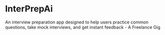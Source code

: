# InterPrepAi
An interview preparation app designed to help users practice common questions, take mock interviews, and get instant feedback - A Freelance Gig
